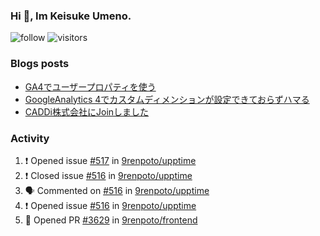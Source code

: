 ### Hi 👋, Im Keisuke Umeno.

<!--
**9renpoto/9renpoto** is a ✨ _special_ ✨ repository because its `README.md` (this file) appears on your GitHub profile.

Here are some ideas to get you started:

- 🔭 I’m currently working on ...
- 🌱 I’m currently learning ...
- 👯 I’m looking to collaborate on ...
- 🤔 I’m looking for help with ...
- 💬 Ask me about ...
- 📫 How to reach me: ...
- 😄 Pronouns: ...
- ⚡ Fun fact: ...
-->

![follow](https://img.shields.io/github/followers/9renpoto?label=Follow&style=social)
![visitors](https://komarev.com/ghpvc/?username=9renpoto&label=Profile%20views&color=0e75b6&style=flat)

### Blogs posts

<!-- BLOG-POST-LIST:START -->
- [GA4でユーザープロパティを使う](https://9renpoto.dev/2021/02/21/google-analytics-4-user-properties/)
- [GoogleAnalytics 4でカスタムディメンションが設定できておらずハマる](https://9renpoto.dev/2021/02/13/google-analytics-4/)
- [CADDi株式会社にJoinしました](https://9renpoto.dev/2020/12/05/join/)
<!-- BLOG-POST-LIST:END -->

### Activity

<!--START_SECTION:activity-->
1. ❗️ Opened issue [#517](https://github.com/9renpoto/upptime/issues/517) in [9renpoto/upptime](https://github.com/9renpoto/upptime)
2. ❗️ Closed issue [#516](https://github.com/9renpoto/upptime/issues/516) in [9renpoto/upptime](https://github.com/9renpoto/upptime)
3. 🗣 Commented on [#516](https://github.com/9renpoto/upptime/issues/516) in [9renpoto/upptime](https://github.com/9renpoto/upptime)
4. ❗️ Opened issue [#516](https://github.com/9renpoto/upptime/issues/516) in [9renpoto/upptime](https://github.com/9renpoto/upptime)
5. 💪 Opened PR [#3629](https://github.com/9renpoto/frontend/pull/3629) in [9renpoto/frontend](https://github.com/9renpoto/frontend)
<!--END_SECTION:activity-->

<!--START_SECTION:waka-->
<!--END_SECTION:waka-->
